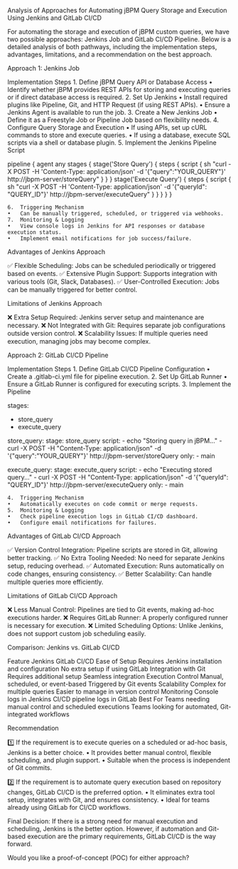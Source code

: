 Analysis of Approaches for Automating jBPM Query Storage and Execution Using Jenkins and GitLab CI/CD

For automating the storage and execution of jBPM custom queries, we have two possible approaches: Jenkins Job and GitLab CI/CD Pipeline. Below is a detailed analysis of both pathways, including the implementation steps, advantages, limitations, and a recommendation on the best approach.

Approach 1: Jenkins Job

Implementation Steps
	1.	Define jBPM Query API or Database Access
	•	Identify whether jBPM provides REST APIs for storing and executing queries or if direct database access is required.
	2.	Set Up Jenkins
	•	Install required plugins like Pipeline, Git, and HTTP Request (if using REST APIs).
	•	Ensure a Jenkins Agent is available to run the job.
	3.	Create a New Jenkins Job
	•	Define it as a Freestyle Job or Pipeline Job based on flexibility needs.
	4.	Configure Query Storage and Execution
	•	If using APIs, set up cURL commands to store and execute queries.
	•	If using a database, execute SQL scripts via a shell or database plugin.
	5.	Implement the Jenkins Pipeline Script

pipeline {
    agent any
    stages {
        stage('Store Query') {
            steps {
                script {
                    sh "curl -X POST -H 'Content-Type: application/json' -d '{\"query\":\"YOUR_QUERY\"}' http://jbpm-server/storeQuery"
                }
            }
        }
        stage('Execute Query') {
            steps {
                script {
                    sh "curl -X POST -H 'Content-Type: application/json' -d '{\"queryId\": \"QUERY_ID\"}' http://jbpm-server/executeQuery"
                }
            }
        }
    }
}


	6.	Triggering Mechanism
	•	Can be manually triggered, scheduled, or triggered via webhooks.
	7.	Monitoring & Logging
	•	View console logs in Jenkins for API responses or database execution status.
	•	Implement email notifications for job success/failure.

Advantages of Jenkins Approach

✅ Flexible Scheduling: Jobs can be scheduled periodically or triggered based on events.
✅ Extensive Plugin Support: Supports integration with various tools (Git, Slack, Databases).
✅ User-Controlled Execution: Jobs can be manually triggered for better control.

Limitations of Jenkins Approach

❌ Extra Setup Required: Jenkins server setup and maintenance are necessary.
❌ Not Integrated with Git: Requires separate job configurations outside version control.
❌ Scalability Issues: If multiple queries need execution, managing jobs may become complex.

Approach 2: GitLab CI/CD Pipeline

Implementation Steps
	1.	Define GitLab CI/CD Pipeline Configuration
	•	Create a .gitlab-ci.yml file for pipeline execution.
	2.	Set Up GitLab Runner
	•	Ensure a GitLab Runner is configured for executing scripts.
	3.	Implement the Pipeline

stages:
  - store_query
  - execute_query

store_query:
  stage: store_query
  script:
    - echo "Storing query in jBPM..."
    - curl -X POST -H "Content-Type: application/json" -d '{"query":"YOUR_QUERY"}' http://jbpm-server/storeQuery
  only:
    - main

execute_query:
  stage: execute_query
  script:
    - echo "Executing stored query..."
    - curl -X POST -H "Content-Type: application/json" -d '{"queryId": "QUERY_ID"}' http://jbpm-server/executeQuery
  only:
    - main


	4.	Triggering Mechanism
	•	Automatically executes on code commit or merge requests.
	5.	Monitoring & Logging
	•	Check pipeline execution logs in GitLab CI/CD dashboard.
	•	Configure email notifications for failures.

Advantages of GitLab CI/CD Approach

✅ Version Control Integration: Pipeline scripts are stored in Git, allowing better tracking.
✅ No Extra Tooling Needed: No need for separate Jenkins setup, reducing overhead.
✅ Automated Execution: Runs automatically on code changes, ensuring consistency.
✅ Better Scalability: Can handle multiple queries more efficiently.

Limitations of GitLab CI/CD Approach

❌ Less Manual Control: Pipelines are tied to Git events, making ad-hoc executions harder.
❌ Requires GitLab Runner: A properly configured runner is necessary for execution.
❌ Limited Scheduling Options: Unlike Jenkins, does not support custom job scheduling easily.

Comparison: Jenkins vs. GitLab CI/CD

Feature	Jenkins	GitLab CI/CD
Ease of Setup	Requires Jenkins installation and configuration	No extra setup if using GitLab
Integration with Git	Requires additional setup	Seamless integration
Execution Control	Manual, scheduled, or event-based	Triggered by Git events
Scalability	Complex for multiple queries	Easier to manage in version control
Monitoring	Console logs in Jenkins	CI/CD pipeline logs in GitLab
Best For	Teams needing manual control and scheduled executions	Teams looking for automated, Git-integrated workflows

Recommendation

1️⃣ If the requirement is to execute queries on a scheduled or ad-hoc basis, Jenkins is a better choice.
	•	It provides better manual control, flexible scheduling, and plugin support.
	•	Suitable when the process is independent of Git commits.

2️⃣ If the requirement is to automate query execution based on repository changes, GitLab CI/CD is the preferred option.
	•	It eliminates extra tool setup, integrates with Git, and ensures consistency.
	•	Ideal for teams already using GitLab for CI/CD workflows.

Final Decision:
If there is a strong need for manual execution and scheduling, Jenkins is the better option. However, if automation and Git-based execution are the primary requirements, GitLab CI/CD is the way forward.

Would you like a proof-of-concept (POC) for either approach?
